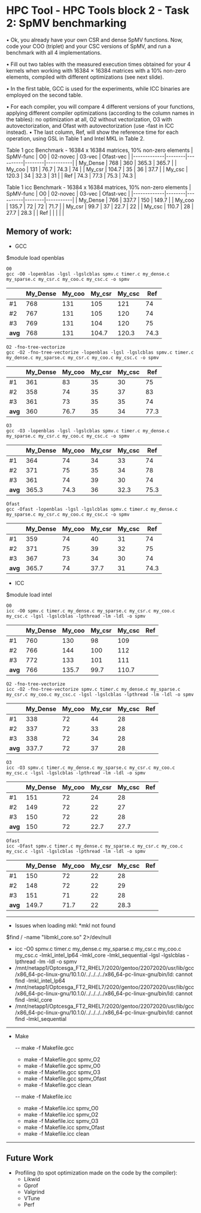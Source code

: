 # HPC Tool - HPC Tools block 2 - Task 2: SpMV benchmarking

• Ok, you already have your own CSR and dense SpMV functions. Now, code your COO (triplet) and your CSC versions of SpMV, and run a benchmark with all 4 implementations.

• Fill out two tables with the measured execution times obtained for your 4 kernels when working with 16384 × 16384 matrices with a 10% non-zero elements, compiled with different optimizations (see next slide).

• In the first table, GCC is used for the experiments, while ICC binaries are employed on the second table.

• For each compiler, you will compare 4 different versions of your functions, applying different compiler optimizations (according to the column names in the tables): no optimization at all, O2 without vectorization, O3 with autovectorization, and Ofast with autovectorization (use -fast in ICC instead).
• The last column, Ref, will show the reference time for each operation, using GSL in Table 1 and Intel MKL in Table 2.

Table 1 gcc Benchmark - 16384 x 16384 matrices, 10% non-zero elements
| SpMV-func   | O0    | 02-novec | 03-vec | Ofast-vec |
|-------------|--------|----------|--------|-----------|
| My_Dense    | 768    | 360      | 365.3  | 365.7     |
| My_coo      | 131    | 76.7     | 74.3   | 74        |
| My_csr      | 104.7  | 35       | 36     | 37.7      |
| My_csc      | 120.3  | 34       | 32.3   | 31        |
| Ref         | 74.3   | 77.3     | 75.3   | 74.3      |


Table 1 icc Benchmark - 16384 x 16384 matrices, 10% non-zero elements
| SpMV-func   | O0    | 02-novec | 03-vec | Ofast-vec |
|-------------|--------|----------|--------|-----------|
| My_Dense    | 766    | 337.7    | 150    | 149.7     |
| My_coo      | 135.7  | 72       | 72     | 71.7      |
| My_csr      | 99.7   | 37       | 22.7   | 22        |
| My_csc      | 110.7  | 28       | 27.7   | 28.3      |
| Ref         |        |          |        |           |


## Memory of work:
- GCC 

$module load openblas


    O0
    gcc -O0 -lopenblas -lgsl -lgslcblas spmv.c timer.c my_dense.c my_sparse.c my_csr.c my_coo.c my_csc.c -o spmv

|       | My_Dense | My_coo | My_csr | My_csc | Ref   |
|-------|----------|--------|--------|--------|-------|
| #1    | 768      | 131    | 105    | 121    | 74    |
| #2    | 767      | 131    | 105    | 120    | 74    |
| #3    | 769      | 131    | 104    | 120    | 75    |
| **avg** | 768      | 131    | 104.7  | 120.3  | 74.3  |


    O2 -fno-tree-vectorize
    gcc -O2 -fno-tree-vectorize -lopenblas -lgsl -lgslcblas spmv.c timer.c my_dense.c my_sparse.c my_csr.c my_coo.c my_csc.c -o spmv

|       | My_Dense | My_coo | My_csr | My_csc | Ref   |
|-------|----------|--------|--------|--------|-------|
| #1    | 361      | 83     | 35     | 30     | 75    |
| #2    | 358      | 74     | 35     | 37     | 83    |
| #3    | 361      | 73     | 35     | 35     | 74    |
| **avg** | 360      | 76.7   | 35     | 34     | 77.3  |


    O3
    gcc -O3 -lopenblas -lgsl -lgslcblas spmv.c timer.c my_dense.c my_sparse.c my_csr.c my_coo.c my_csc.c -o spmv

|       | My_Dense | My_coo | My_csr | My_csc | Ref   |
|-------|----------|--------|--------|--------|-------|
| #1    | 364      | 74     | 34     | 33     | 74    |
| #2    | 371      | 75     | 35     | 34     | 78    |
| #3    | 361      | 74     | 39     | 30     | 74    |
| **avg** | 365.3    | 74.3   | 36     | 32.3   | 75.3  |


    Ofast
    gcc -Ofast -lopenblas -lgsl -lgslcblas spmv.c timer.c my_dense.c my_sparse.c my_csr.c my_coo.c my_csc.c -o spmv

|       | My_Dense | My_coo | My_csr | My_csc | Ref   |
|-------|----------|--------|--------|--------|-------|
| #1    | 359      | 74     | 40     | 31     | 74    |
| #2    | 371      | 75     | 39     | 32     | 75    |
| #3    | 367      | 73     | 34     | 30     | 74    |
| **avg** | 365.7    | 74     | 37.7   | 31     | 74.3  |


- ICC 

$module load intel


    O0
    icc -O0 spmv.c timer.c my_dense.c my_sparse.c my_csr.c my_coo.c my_csc.c -lgsl -lgslcblas -lpthread -lm -ldl -o spmv

|       | My_Dense | My_coo | My_csr | My_csc | Ref   |
|-------|----------|--------|--------|--------|-------|
| #1    | 760      | 130    | 98     | 109    |       |
| #2    | 766      | 144    | 100    | 112    |       |
| #3    | 772      | 133    | 101    | 111    |       |
| **avg** | 766      | 135.7  | 99.7  | 110.7  |       |


    O2 -fno-tree-vectorize
    icc -O2 -fno-tree-vectorize spmv.c timer.c my_dense.c my_sparse.c my_csr.c my_coo.c my_csc.c -lgsl -lgslcblas -lpthread -lm -ldl -o spmv

|       | My_Dense | My_coo | My_csr | My_csc | Ref   |
|-------|----------|--------|--------|--------|-------|
| #1    | 338      | 72     | 44     | 28     |       |
| #2    | 337      | 72     | 33     | 28     |       |
| #3    | 338      | 72     | 34     | 28     |       |
| **avg** | 337.7    | 72     | 37     | 28     |       |


    O3
    icc -O3 spmv.c timer.c my_dense.c my_sparse.c my_csr.c my_coo.c my_csc.c -lgsl -lgslcblas -lpthread -lm -ldl -o spmv

|       | My_Dense | My_coo | My_csr | My_csc | Ref   |
|-------|----------|--------|--------|--------|-------|
| #1    | 151      | 72     | 24     | 28     |       |
| #2    | 149      | 72     | 22     | 27     |       |
| #3    | 150      | 72     | 22     | 28     |       |
| **avg** | 150      | 72     | 22.7   | 27.7   |       |


    Ofast
    icc -Ofast spmv.c timer.c my_dense.c my_sparse.c my_csr.c my_coo.c my_csc.c -lgsl -lgslcblas -lpthread -lm -ldl -o spmv

|       | My_Dense | My_coo | My_csr | My_csc | Ref   |
|-------|----------|--------|--------|--------|-------|
| #1    | 150      | 72     | 22     | 28     |       |
| #2    | 148      | 72     | 22     | 29     |       |
| #3    | 151      | 71     | 22     | 28     |       |
| **avg** | 149.7    | 71.7   | 22     | 28.3   |       |

________________________________________________________________________________________________________
- Issues when loading mkl: *mkl not found

$find / -name "libmkl_core.so" 2>/dev/null

  - icc -O0 spmv.c timer.c my_dense.c my_sparse.c my_csr.c my_coo.c my_csc.c -lmkl_intel_lp64 -lmkl_core -lmkl_sequential -lgsl -lgslcblas -lpthread -lm -ldl -o spmv
  - /mnt/netapp1/Optcesga_FT2_RHEL7/2020/gentoo/22072020/usr/lib/gcc/x86_64-pc-linux-gnu/10.1.0/../../../../x86_64-pc-linux-gnu/bin/ld: cannot find -lmkl_intel_lp64
  - /mnt/netapp1/Optcesga_FT2_RHEL7/2020/gentoo/22072020/usr/lib/gcc/x86_64-pc-linux-gnu/10.1.0/../../../../x86_64-pc-linux-gnu/bin/ld: cannot find -lmkl_core
  - /mnt/netapp1/Optcesga_FT2_RHEL7/2020/gentoo/22072020/usr/lib/gcc/x86_64-pc-linux-gnu/10.1.0/../../../../x86_64-pc-linux-gnu/bin/ld: cannot find -lmkl_sequential


________________________________________________________________________________________________________
- Make

  -- make -f Makefile.gcc
  - make -f Makefile.gcc spmv_O2
  - make -f Makefile.gcc spmv_O0
  - make -f Makefile.gcc spmv_O3
  - make -f Makefile.gcc spmv_Ofast
  - make -f Makefile.gcc clean


  -- make -f Makefile.icc
  - make -f Makefile.icc spmv_O0
  - make -f Makefile.icc spmv_O2
  - make -f Makefile.icc spmv_O3
  - make -f Makefile.icc spmv_Ofast
  - make -f Makefile.icc clean



________________________________________________________________________________________________________
## Future Work

- Profiling (to spot optimization made on the code by the compiler):
  - Likwid
  - Gprof
  - Valgrind
  - VTune
  - Perf
